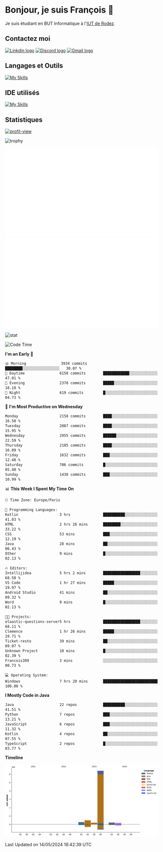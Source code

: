 # Bonjour, je suis François 👋

Je suis étudiant en BUT Informatique à l'[IUT de Rodez](https://iut-rodez.fr).

## Contactez moi

<p>
<a href="https://www.linkedin.com/in/fran%C3%A7ois-de-saint-palais-00985327a/" target="blank"><img src="https://img.shields.io/badge/LinkedIn-0077B5?style=for-the-badge&logo=linkedin&logoColor=white" alt="Linkdin logo"/></a>
<a href="https://discord.gg/francis389" target="blank"><img src="https://img.shields.io/badge/Discord-7289DA?style=for-the-badge&logo=discord&logoColor=white" alt="Discord logo" /></a>
<a href="mailto:francois-sp@gmx.fr" target="blank"><img src="https://img.shields.io/badge/Gmail-D14836?style=for-the-badge&logo=gmail&logoColor=white" alt="Gmail logo"/></a> 
</p>

## Langages et Outils

[![My Skills](https://skillicons.dev/icons?i=java,py,kotlin,spring,git,html,css,sass,svelte,vue,angular,react,bootstrap,ts,jquery,js,php,mysql,sqlite,grafana,linux,windows,figma,postman)](https://skillicons.dev)

## IDE utilisés

[![My Skills](https://skillicons.dev/icons?i=idea,phpstorm,pycharm,androidstudio,vscode,webstorm,eclipse)](https://skillicons.dev)

## Statistiques

[![profil-view](https://komarev.com/ghpvc/?username=francois389&label=Profile%20views&color=0e75b6&style=flat)](https://github.com/ryo-ma/github-profile-trophy)

![trophy](https://github-profile-trophy.vercel.app/?username=Francois389&theme=onedark&column=-1)

![top-lang](https://raw.githubusercontent.com/Francois389/github-stat/master/generated/languages.svg#gh-dark-mode-only)
![](https://raw.githubusercontent.com/Francois389/github-stat/master/generated/overview.svg#gh-dark-mode-only)

![stat](https://github-readme-stats.vercel.app/api?username=francois389&show_icons=true&locale=fr&theme=onedark)

<!--START_SECTION:waka-->
![Code Time](http://img.shields.io/badge/Code%20Time-216%20hrs%2035%20mins-blue)

**I'm an Early 🐤** 

```text
🌞 Morning                3934 commits        ████████░░░░░░░░░░░░░░░░░   30.07 % 
🌆 Daytime                6150 commits        ████████████░░░░░░░░░░░░░   47.01 % 
🌃 Evening                2378 commits        █████░░░░░░░░░░░░░░░░░░░░   18.18 % 
🌙 Night                  619 commits         █░░░░░░░░░░░░░░░░░░░░░░░░   04.73 % 
```
📅 **I'm Most Productive on Wednesday** 

```text
Monday                   2158 commits        ████░░░░░░░░░░░░░░░░░░░░░   16.50 % 
Tuesday                  2087 commits        ████░░░░░░░░░░░░░░░░░░░░░   15.95 % 
Wednesday                2955 commits        ██████░░░░░░░░░░░░░░░░░░░   22.59 % 
Thursday                 2105 commits        ████░░░░░░░░░░░░░░░░░░░░░   16.09 % 
Friday                   1632 commits        ███░░░░░░░░░░░░░░░░░░░░░░   12.48 % 
Saturday                 706 commits         █░░░░░░░░░░░░░░░░░░░░░░░░   05.40 % 
Sunday                   1438 commits        ███░░░░░░░░░░░░░░░░░░░░░░   10.99 % 
```


📊 **This Week I Spent My Time On** 

```text
🕑︎ Time Zone: Europe/Paris

💬 Programming Languages: 
Kotlin                   3 hrs               ██████████░░░░░░░░░░░░░░░   41.03 % 
HTML                     2 hrs 26 mins       ████████░░░░░░░░░░░░░░░░░   33.22 % 
CSS                      53 mins             ███░░░░░░░░░░░░░░░░░░░░░░   12.19 % 
Java                     28 mins             ██░░░░░░░░░░░░░░░░░░░░░░░   06.43 % 
Other                    9 mins              █░░░░░░░░░░░░░░░░░░░░░░░░   02.13 % 

🔥 Editors: 
Intellijidea             5 hrs 2 mins        █████████████████░░░░░░░░   68.58 % 
VS Code                  1 hr 27 mins        █████░░░░░░░░░░░░░░░░░░░░   19.97 % 
Android Studio           41 mins             ██░░░░░░░░░░░░░░░░░░░░░░░   09.32 % 
Word                     9 mins              █░░░░░░░░░░░░░░░░░░░░░░░░   02.13 % 

🐱‍💻 Projects: 
elaastic-questions-server5 hrs               █████████████████░░░░░░░░   68.11 % 
Clemence                 1 hr 26 mins        █████░░░░░░░░░░░░░░░░░░░░   19.71 % 
Ticket-resto             39 mins             ██░░░░░░░░░░░░░░░░░░░░░░░   09.07 % 
Unknown Project          10 mins             █░░░░░░░░░░░░░░░░░░░░░░░░   02.39 % 
Francois389              3 mins              ░░░░░░░░░░░░░░░░░░░░░░░░░   00.73 % 

💻 Operating System: 
Windows                  7 hrs 20 mins       █████████████████████████   100.00 % 
```

**I Mostly Code in Java** 

```text
Java                     22 repos            ██████████░░░░░░░░░░░░░░░   41.51 % 
Python                   7 repos             ███░░░░░░░░░░░░░░░░░░░░░░   13.21 % 
JavaScript               6 repos             ███░░░░░░░░░░░░░░░░░░░░░░   11.32 % 
Kotlin                   4 repos             ██░░░░░░░░░░░░░░░░░░░░░░░   07.55 % 
TypeScript               2 repos             █░░░░░░░░░░░░░░░░░░░░░░░░   03.77 % 
```



**Timeline**

![Lines of Code chart](https://raw.githubusercontent.com/Francois389/Francois389/main/assets/bar_graph.png)


 Last Updated on 14/05/2024 18:42:39 UTC
<!--END_SECTION:waka-->
